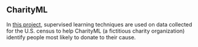 ## CharityML

In [this project](https://www.kaggle.com/c/udacity-mlcharity-competition), supervised learning techniques are used on data collected for the U.S. census to help CharityML (a fictitious charity organization) identify people most likely to donate to their cause. 
